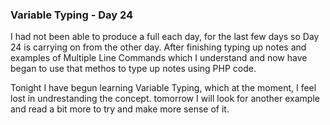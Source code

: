 ### Variable Typing - Day 24

I had not been able to produce a full each day, for the last few days so Day 24 is carrying on from the other day. 
After finishing typing up notes and examples of Multiple Line Commands which I understand and now have began to use that methos to type up notes using PHP code. 

Tonight I have begun learning Variable Typing, which at the moment, I feel lost in undrestanding the concept. tomorrow I  will look for another example and read a bit more to try and make more sense of it. 